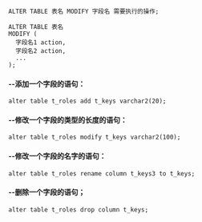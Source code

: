```
ALTER TABLE 表名 MODIFY 字段名 需要执行的操作;
```

```
ALTER TABLE 表名
MODIFY (
  字段名1 action,
  字段名2 action,
  ...
);
```

#### --添加一个字段的语句：

```
alter table t_roles add t_keys varchar2(20);
```

#### --修改一个字段的类型的长度的语句：

```
alter table t_roles modify t_keys varchar2(100);
```

#### --修改一个字段的名字的语句：

```
alter table t_roles rename column t_keys3 to t_keys;
```

#### --删除一个字段的语句；

```
alter table t_roles drop column t_keys;
```



